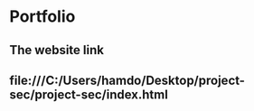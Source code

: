 # Portfolio

## The website link
## file:///C:/Users/hamdo/Desktop/project-sec/project-sec/index.html
